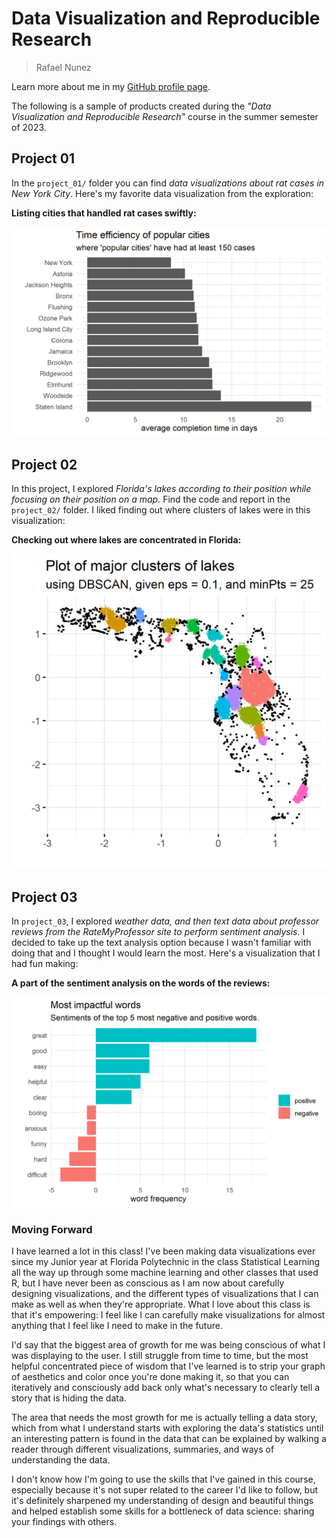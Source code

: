 # Data Visualization and Reproducible Research

> Rafael Nunez 

Learn more about me in my [GitHub profile page](https://github.com/festivespice). 


The following is a sample of products created during the _"Data Visualization and Reproducible Research"_ course in the summer semester of 2023.


## Project 01

In the `project_01/` folder you can find _data visualizations about rat cases in New York City_. Here's my favorite data visualization from the exploration: 

**Listing cities that handled rat cases swiftly:** 

![time-efficient cities](https://github.com/festivespice/dataviz_final_project/blob/main/figures/project_1/time_efficiency_plot.png)


## Project 02

In this project, I explored _Florida's lakes according to their position while focusing on their position on a map._ Find the code and report in the `project_02/` folder. I liked finding out where clusters of lakes were in this visualization: 

**Checking out where lakes are concentrated in Florida:** 

![lake clusters](https://github.com/festivespice/dataviz_final_project/blob/main/figures/project_2/cluster_plot.png)



## Project 03

In `project_03`, I explored _weather data, and then text data about professor reviews from the RateMyProfessor site to perform sentiment analysis._ I decided to take up the text analysis option because I wasn't familiar with doing that and I thought I would learn the most. Here's a visualization that I had fun making:

**A part of the sentiment analysis on the words of the reviews:**

![sentiment plot](https://github.com/festivespice/dataviz_final_project/blob/main/figures/project_3/problem_2a.png)


### Moving Forward

I have learned a lot in this class! I've been making data visualizations ever since my Junior year at Florida Polytechnic in the class Statistical Learning all the way up through some machine learning and other classes that used R, but I have never been as conscious as I am now about carefully designing visualizations, and the different types of visualizations that I can make as well as when they're appropriate. What I love about this class is that it's empowering: I feel like I can carefully make visualizations for almost anything that I feel like I need to make in the future. 

I'd say that the biggest area of growth for me was being conscious of what I was displaying to the user. I still struggle from time to time, but the most helpful concentrated piece of wisdom that I've learned is to strip your graph of aesthetics and color once you're done making it, so that you can iteratively and consciously add back only what's necessary to clearly tell a story that is hiding the data.

The area that needs the most growth for me is actually telling a data story, which from what I understand starts with exploring the data's statistics until an interesting pattern is found in the data that can be explained by walking a reader through different visualizations, summaries, and ways of understanding the data. 

I don't know how I'm going to use the skills that I've gained in this course, especially because it's not super related to the career I'd like to follow, but it's definitely sharpened my understanding of design and beautiful things and helped establish some skills for a bottleneck of data science: sharing your findings with others. 
